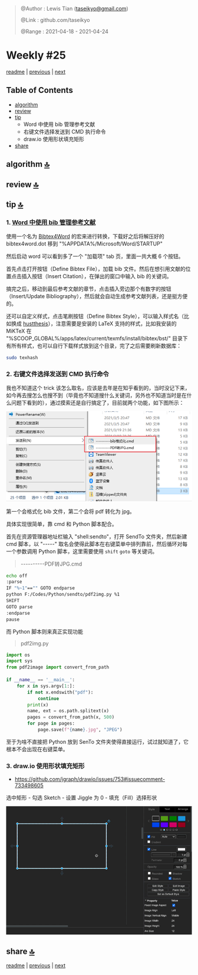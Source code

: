 > @Author  : Lewis Tian (taseikyo@gmail.com)
>
> @Link    : github.com/taseikyo
>
> @Range   : 2021-04-18 - 2021-04-24

# Weekly #25

[readme](../README.md) | [previous](202104W2.md) | [next](202104W4.md)

## Table of Contents

- [algorithm](#algorithm-)
- [review](#review-)
- [tip](#tip-)
	- Word 中使用 bib 管理参考文献
	- 右键文件选择发送到 CMD 执行命令
	- draw.io 使用形状填充矩形
- [share](#share-)

## algorithm [🔝](#weekly-25)

## review [🔝](#weekly-25)

## tip [🔝](#weekly-25)

### 1. [Word 中使用 bib 管理参考文献](https://www.scholat.com/vpost.html?pid=72303)

使用一个名为 [Bibtex4Word](http://www.scholat.com/downloadPostAtt.html?fileid=6610&user=huangkekun) 的宏来进行转换，下载好之后将解压好的 bibtex4word.dot 移到 "%APPDATA%/Microsoft/Word/STARTUP"

然后启动 word 可以看到多了一个 "加载项" tab 页，里面一共大概 6 个按钮。

首先点击打开按钮（Define Bibtex File），加载 bib 文件。然后在想引用文献的位置点击插入按钮（Insert Citation），在弹出的窗口中输入 bib 的关键词。

搞完之后，移动到最后参考文献的章节，点击插入旁边那个有数字的按钮（Insert/Update Bibliography），然后就会自动生成参考文献列表，还是挺方便的。

还可以自定义样式，点击笔刷按钮（Define Bibtex Style），可以输入样式名（比如换成 [hustthesis](https://github.com/hust-latex/hustthesis)），注意需要是安装的 LaTeX  支持的样式，比如我安装的 MiKTeX 在 "%SCOOP_GLOBAL%/apps/latex/current/texmfs/install/bibtex/bst/" 目录下有所有样式，也可以自行下载样式放到这个目录，完了之后需要刷新数据库：

```Bash
sudo texhash
```

### 2. 右键文件选择发送到 CMD 执行命令

我也不知道这个 trick 该怎么取名，应该是去年是在知乎看到的，当时没记下来，如今再去搜怎么也搜不到（毕竟也不知道搜什么关键词，另外也不知道当时是在什么问题下看到的），通过摸索还是自行搞定了，目前就两个功能，如下图所示：

![](../images/2021/04/Snipaste_20210413090117.png)

第一个会格式化 bib 文件，第二个会将 pdf 转化为 jpg。

具体实现很简单，靠 cmd 和 Python 脚本配合。

首先在资源管理器地址栏输入 "shell:sendto"，打开 SendTo 文件夹，然后新建 cmd 脚本，以 "-----" 取名会使得此脚本在右键菜单中排列靠前，然后循环对每一个参数调用 Python 脚本，这里需要使用 `shift` `goto` 等关键词。

> ----------PDF转JPG.cmd

```Bash
echo off
:parse
IF "%~1"=="" GOTO endparse
python F:/Codes/Python/sendto/pdf2img.py %1
SHIFT
GOTO parse
:endparse
pause
```

而 Python 脚本则来真正实现功能

> pdf2img.py

```Python
import os
import sys
from pdf2image import convert_from_path

if __name__ == '__main__':
    for x in sys.argv[1:]:
        if not x.endswith("pdf"):
            continue
        print(x)
        name, ext = os.path.splitext(x)
        pages = convert_from_path(x, 500)
        for page in pages:
            page.save(f"{name}.jpg", "JPEG")
```

至于为啥不直接把 Python 放到 SenTo 文件夹使得直接运行，试过就知道了，它根本不会出现在右键菜单。

### 3. draw.io 使用形状填充矩形

- https://github.com/jgraph/drawio/issues/753#issuecomment-733498605

选中矩形 - 勾选 Sketch - 设置 Jiggle 为 0 - 填充（Fill）选择形状

![](../images/2021/04/01ea9accbadf.gif) 

## share [🔝](#weekly-25)

[readme](../README.md) | [previous](202104W2.md) | [next](202104W4.md)
